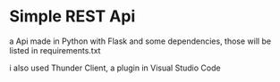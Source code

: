 # Simple REST Api

a Api made in Python with Flask and some dependencies, those will be listed in requirements.txt

i also used Thunder Client, a plugin in Visual Studio Code

